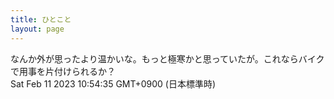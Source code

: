 ```yaml
---
title: ひとこと
layout: page
---
```

<div class="box" dt="1676080475184">
  なんか外が思ったより温かいな。もっと極寒かと思っていたが。これならバイクで用事を片付けられるか？
  <div class="content is-small">Sat Feb 11 2023 10:54:35 GMT+0900 (日本標準時)</div>
</div>